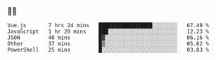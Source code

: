 ### 👨‍💻

<!--START_SECTION:waka-->
```text
Vue.js       7 hrs 24 mins   █████████████████░░░░░░░░   67.49 % 
JavaScript   1 hr 20 mins    ███░░░░░░░░░░░░░░░░░░░░░░   12.23 % 
JSON         40 mins         █▓░░░░░░░░░░░░░░░░░░░░░░░   06.16 % 
Other        37 mins         █▒░░░░░░░░░░░░░░░░░░░░░░░   05.62 % 
PowerShell   25 mins         █░░░░░░░░░░░░░░░░░░░░░░░░   03.83 % 
```
<!--END_SECTION:waka-->
